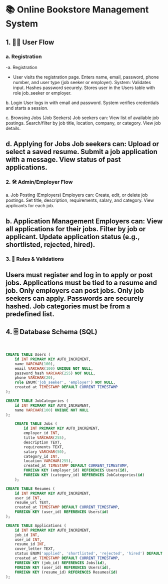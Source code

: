 # 📚 Online Bookstore Management System

## 1. 🧑‍💻 User Flow

### a. Registration
-a. Registration
- User visits the registration page.
Enters name, email, password, phone number, and user type (job seeker or employer).
System:
Validates input.
Hashes password securely.
Stores user in the Users table with role job_seeker or employer.

b. Login
User logs in with email and password.
System verifies credentials and starts a session.

c. Browsing Jobs (Job Seekers)
Job seekers can:
View list of available job postings.
Search/filter by job title, location, company, or category.
View job details.

d. Applying for Jobs
Job seekers can:
Upload or select a saved resume.
Submit a job application with a message.
View status of past applications.
---

### 2. 🛠️ Admin/Employer Flow
a. Job Posting (Employers)
Employers can:
Create, edit, or delete job postings.
Set title, description, requirements, salary, and category.
View applicants for each job.

b. Application Management
Employers can:
View all applications for their jobs.
Filter by job or applicant.
Update application status (e.g., shortlisted, rejected, hired).
---

### 3. 📏 Rules & Validations
Users must register and log in to apply or post jobs.
Applications must be tied to a resume and job.
Only employers can post jobs.
Only job seekers can apply.
Passwords are securely hashed.
Job categories must be from a predefined list.
---


## 4. 🗄️ Database Schema (SQL)



```sql


CREATE TABLE Users (
    id INT PRIMARY KEY AUTO_INCREMENT,
    name VARCHAR(100),
    email VARCHAR(100) UNIQUE NOT NULL,
    password_hash VARCHAR(255) NOT NULL,
    phone VARCHAR(20),
    role ENUM('job_seeker', 'employer') NOT NULL,
    created_at TIMESTAMP DEFAULT CURRENT_TIMESTAMP
);

CREATE TABLE JobCategories (
    id INT PRIMARY KEY AUTO_INCREMENT,
    name VARCHAR(100) UNIQUE NOT NULL
);

    CREATE TABLE Jobs (
        id INT PRIMARY KEY AUTO_INCREMENT,
        employer_id INT,
        title VARCHAR(255),
        description TEXT,
        requirements TEXT,
        salary VARCHAR(50),
        category_id INT,
        location VARCHAR(255),
        created_at TIMESTAMP DEFAULT CURRENT_TIMESTAMP,
        FOREIGN KEY (employer_id) REFERENCES Users(id),
        FOREIGN KEY (category_id) REFERENCES JobCategories(id)
    );

CREATE TABLE Resumes (
    id INT PRIMARY KEY AUTO_INCREMENT,
    user_id INT,
    resume_url TEXT,
    created_at TIMESTAMP DEFAULT CURRENT_TIMESTAMP,
    FOREIGN KEY (user_id) REFERENCES Users(id)
);

CREATE TABLE Applications (
    id INT PRIMARY KEY AUTO_INCREMENT,
    job_id INT,
    user_id INT,
    resume_id INT,
    cover_letter TEXT,
    status ENUM('applied', 'shortlisted', 'rejected', 'hired') DEFAULT 'applied',
    created_at TIMESTAMP DEFAULT CURRENT_TIMESTAMP,
    FOREIGN KEY (job_id) REFERENCES Jobs(id),
    FOREIGN KEY (user_id) REFERENCES Users(id),
    FOREIGN KEY (resume_id) REFERENCES Resumes(id)
);
